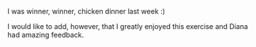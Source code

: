 I was winner, winner, chicken dinner last week :)

I would like to add, however, that I greatly enjoyed this exercise and Diana had amazing feedback.